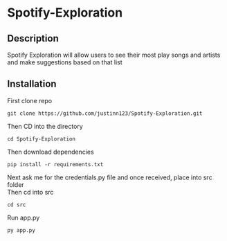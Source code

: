 # Spotify-Exploration

## Description
Spotify Exploration will allow users to see their most play songs and artists and make suggestions based on that list

## Installation
First clone repo
```shell
git clone https://github.com/justinn123/Spotify-Exploration.git
```
Then CD into the directory
```shell
cd Spotify-Exploration
```

Then download dependencies
```shell 
pip install -r requirements.txt
```

Next ask me for the credentials.py file and once received, place into src folder\
Then cd into src
```shell
cd src
```

Run app.py
```shell
py app.py
```

